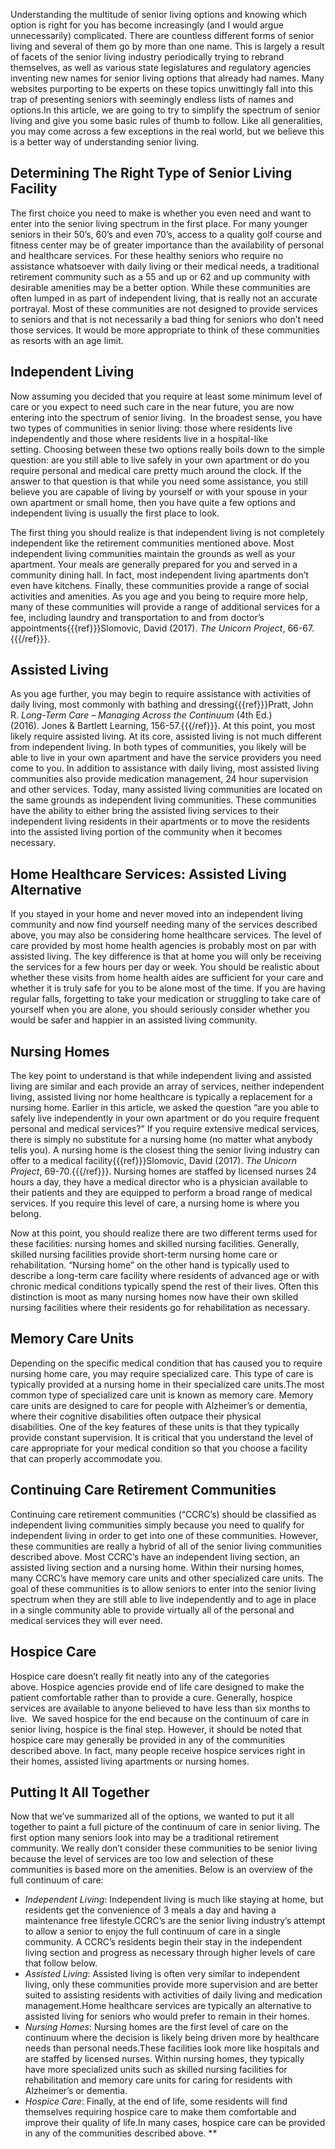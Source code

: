 Understanding the multitude of senior living options and knowing which option is right for you has become increasingly (and I would argue unnecessarily) complicated. There are countless different forms of senior living and several of them go by more than one name. This is largely a result of facets of the senior living industry periodically trying to rebrand themselves, as well as various state legislatures and regulatory agencies inventing new names for senior living options that already had names. Many websites purporting to be experts on these topics unwittingly fall into this trap of presenting seniors with seemingly endless lists of names and options.In this article, we are going to try to simplify the spectrum of senior living and give you some basic rules of thumb to follow. Like all generalities, you may come across a few exceptions in the real world, but we believe this is a better way of understanding senior living.

## Determining The Right Type of Senior Living Facility

The first choice you need to make is whether you even need and want to enter into the senior living spectrum in the first place. For many younger seniors in their 50’s, 60’s and even 70’s, access to a quality golf course and fitness center may be of greater importance than the availability of personal and healthcare services. For these healthy seniors who require no assistance whatsoever with daily living or their medical needs, a traditional retirement community such as a 55 and up or 62 and up community with desirable amenities may be a better option. While these communities are often lumped in as part of independent living, that is really not an accurate portrayal. Most of these communities are not designed to provide services to seniors and that is not necessarily a bad thing for seniors who don’t need those services. It would be more appropriate to think of these communities as resorts with an age limit.

## Independent Living

Now assuming you decided that you require at least some minimum level of care or you expect to need such care in the near future, you are now entering into the spectrum of senior living.  In the broadest sense, you have two types of communities in senior living: those where residents live independently and those where residents live in a hospital-like setting. Choosing between these two options really boils down to the simple question: are you still able to live safely in your own apartment or do you require personal and medical care pretty much around the clock. If the answer to that question is that while you need some assistance, you still believe you are capable of living by yourself or with your spouse in your own apartment or small home, then you have quite a few options and independent living is usually the first place to look.

The first thing you should realize is that independent living is not completely independent like the retirement communities mentioned above. Most independent living communities maintain the grounds as well as your apartment. Your meals are generally prepared for you and served in a community dining hall. In fact, most independent living apartments don’t even have kitchens. Finally, these communities provide a range of social activities and amenities. As you age and you being to require more help, many of these communities will provide a range of additional services for a fee, including laundry and transportation to and from doctor’s appointments{{{ref}}}Slomovic, David (2017). *The Unicorn Project*, 66-67.{{{/ref}}}.

## Assisted Living

As you age further, you may begin to require assistance with activities of daily living, most commonly with bathing and dressing{{{ref}}}Pratt, John R. *Long-Term Care – Managing Across the Continuum* (4th Ed.) (2016). Jones & Bartlett Learning, 156-57.{{{/ref}}}. At this point, you most likely require assisted living. At its core, assisted living is not much different from independent living. In both types of communities, you likely will be able to live in your own apartment and have the service providers you need come to you. In addition to assistance with daily living, most assisted living communities also provide medication management, 24 hour supervision and other services. Today, many assisted living communities are located on the same grounds as independent living communities. These communities have the ability to either bring the assisted living services to their independent living residents in their apartments or to move the residents into the assisted living portion of the community when it becomes necessary.

## Home Healthcare Services: Assisted Living Alternative

If you stayed in your home and never moved into an independent living community and now find yourself needing many of the services described above, you may also be considering home healthcare services. The level of care provided by most home health agencies is probably most on par with assisted living. The key difference is that at home you will only be receiving the services for a few hours per day or week. You should be realistic about whether these visits from home health aides are sufficient for your care and whether it is truly safe for you to be alone most of the time. If you are having regular falls, forgetting to take your medication or struggling to take care of yourself when you are alone, you should seriously consider whether you would be safer and happier in an assisted living community.

## Nursing Homes

The key point to understand is that while independent living and assisted living are similar and each provide an array of services, neither independent living, assisted living nor home healthcare is typically a replacement for a nursing home. Earlier in this article, we asked the question “are you able to safely live independently in your own apartment or do you require frequent personal and medical services?” If you require extensive medical services, there is simply no substitute for a nursing home (no matter what anybody tells you). A nursing home is the closest thing the senior living industry can offer to a medical facility{{{ref}}}Slomovic, David (2017). *The Unicorn Project*, 69-70.{{{/ref}}}. Nursing homes are staffed by licensed nurses 24 hours a day, they have a medical director who is a physician available to their patients and they are equipped to perform a broad range of medical services. If you require this level of care, a nursing home is where you belong.

Now at this point, you should realize there are two different terms used for these facilities: nursing homes and skilled nursing facilities. Generally, skilled nursing facilities provide short-term nursing home care or rehabilitation. “Nursing home” on the other hand is typically used to describe a long-term care facility where residents of advanced age or with chronic medical conditions typically spend the rest of their lives. Often this distinction is moot as many nursing homes now have their own skilled nursing facilities where their residents go for rehabilitation as necessary.

## Memory Care Units

Depending on the specific medical condition that has caused you to require nursing home care, you may require specialized care. This type of care is typically provided at a nursing home in their specialized care units.The most common type of specialized care unit is known as memory care. Memory care units are designed to care for people with Alzheimer’s or dementia, where their cognitive disabilities often outpace their physical disabilities. One of the key features of these units is that they typically provide constant supervision. It is critical that you understand the level of care appropriate for your medical condition so that you choose a facility that can properly accommodate you.

## Continuing Care Retirement Communities

Continuing care retirement communities (“CCRC’s) should be classified as independent living communities simply because you need to qualify for independent living in order to get into one of these communities. However, these communities are really a hybrid of all of the senior living communities described above. Most CCRC’s have an independent living section, an assisted living section and a nursing home. Within their nursing homes, many CCRC’s have memory care units and other specialized care units. The goal of these communities is to allow seniors to enter into the senior living spectrum when they are still able to live independently and to age in place in a single community able to provide virtually all of the personal and medical services they will ever need.

## Hospice Care

Hospice care doesn’t really fit neatly into any of the categories above. Hospice agencies provide end of life care designed to make the patient comfortable rather than to provide a cure. Generally, hospice services are available to anyone believed to have less than six months to live.  We saved hospice for the end because on the continuum of care in senior living, hospice is the final step. However, it should be noted that hospice care may generally be provided in any of the communities described above. In fact, many people receive hospice services right in their homes, assisted living apartments or nursing homes.

## Putting It All Together

Now that we’ve summarized all of the options, we wanted to put it all together to paint a full picture of the continuum of care in senior living. The first option many seniors look into may be a traditional retirement community. We really don’t consider these communities to be senior living because the level of services are too low and selection of these communities is based more on the amenities. Below is an overview of the full continuum of care:

- _Independent Living_: Independent living is much like staying at home, but residents get the convenience of 3 meals a day and having a maintenance free lifestyle.CCRC’s are the senior living industry’s attempt to allow a senior to enjoy the full continuum of care in a single community. A CCRC’s residents begin their stay in the independent living section and progress as necessary through higher levels of care that follow below.
- _Assisted Living_: Assisted living is often very similar to independent living, only these communities provide more supervision and are better suited to assisting residents with activities of daily living and medication management.Home healthcare services are typically an alternative to assisted living for seniors who would prefer to remain in their homes.
- _Nursing Homes_: Nursing homes are the first level of care on the continuum where the decision is likely being driven more by healthcare needs than personal needs.These facilities look more like hospitals and are staffed by licensed nurses. Within nursing homes, they typically have more specialized units such as skilled nursing facilities for rehabilitation and memory care units for caring for residents with Alzheimer’s or dementia.
- _Hospice Care_: Finally, at the end of life, some residents will find themselves requiring hospice care to make them comfortable and improve their quality of life.In many cases, hospice care can be provided in any of the communities described above. \*\*
